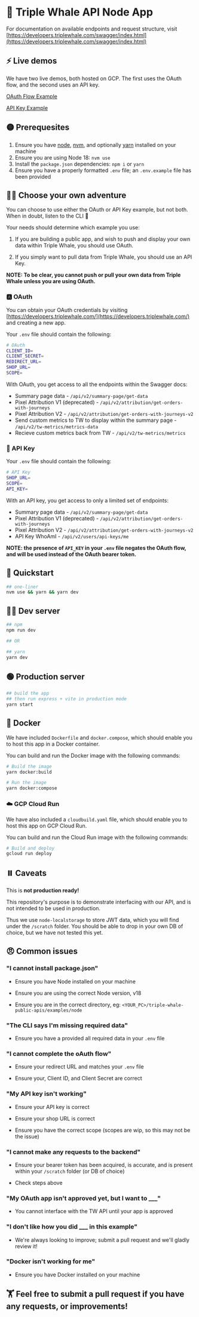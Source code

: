 # 🐳 Triple Whale API Node App

For documentation on available endpoints and request structure, visit [https://developers.triplewhale.com/swagger/index.html](https://developers.triplewhale.com/swagger/index.html)

## ⚡ Live demos

We have two live demos, both hosted on GCP. The first uses the OAuth flow, and the second uses an API key.

[OAuth Flow Example](https://client-cgrzlhwaka-uk.a.run.app/)

[API Key Example](https://node-api-key-cgrzlhwaka-uk.a.run.app)

## 🟡 Prerequesites

1. Ensure you have [node](https://nodejs.org/en/download/), [nvm](https://github.com/nvm-sh/nvm), and optionally [yarn](https://yarnpkg.com/getting-started/install) installed on your machine
1. Ensure you are using Node 18: `nvm use`
1. Install the `package.json` dependencies: `npm i` or `yarn`
1. Ensure you have a properly formatted `.env` file; an `.env.example` file has been provided

## 🧙‍♂️ Choose your own adventure

You can choose to use either the OAuth or API Key example, but not both. When in doubt, listen to the CLI 🤖

Your needs should determine which example you use:

1. If you are building a public app, and wish to push and display your own data within Triple Whale, you should use OAuth.

2. If you simply want to pull data from Triple Whale, you should use an API Key.

**NOTE: To be clear, you cannot push or pull your own data from Triple Whale unless you are using OAuth.**

### 🅰️ OAuth

You can obtain your OAuth credentials by visiting [https://developers.triplewhale.com/](https://developers.triplewhale.com/) and creating a new app.

Your `.env` file should contain the following:

```bash
# OAuth
CLIENT_ID=
CLIENT_SECRET=
REDIRECT_URL=
SHOP_URL=
SCOPE=
```

With OAuth, you get access to all the endpoints within the Swagger docs:

- Summary page data - `/api/v2/summary-page/get-data`
- Pixel Attribution V1 (deprecated) - `/api/v2/attribution/get-orders-with-journeys`
- Pixel Attribution V2 - `/api/v2/attribution/get-orders-with-journeys-v2`
- Send custom metrics to TW to display within the summary page - `/api/v2/tw-metrics/metrics-data`
- Recieve custom metrics back from TW - `/api/v2/tw-metrics/metrics`

### 🔑 API Key

Your `.env` file should contain the following:

```bash
# API Key
SHOP_URL=
SCOPE=
API_KEY=
```

With an API key, you get access to only a limited set of endpoints:

- Summary page data - `/api/v2/summary-page/get-data`
- Pixel Attribution V1 (deprecated) - `/api/v2/attribution/get-orders-with-journeys`
- Pixel Attribution V2 - `/api/v2/attribution/get-orders-with-journeys-v2`
- API Key WhoAmI - `/api/v2/users/api-keys/me`

**NOTE: the presence of `API_KEY` in your `.env` file negates the OAuth flow, and will be used instead of the OAuth bearer token.**

## 🏁 Quickstart

```bash
## one-liner
nvm use && yarn && yarn dev
```

## 👨‍💻 Dev server

```bash
## npm
npm run dev

## OR

## yarn
yarn dev
```

## 🟢 Production server

```bash
## build the app
## then run express + vite in production mode
yarn start
```

## 🐋 Docker

We have included `Dockerfile` and `docker.compose`, which should enable you to host this app in a Docker container.

You can build and run the Docker image with the following commands:

```bash
# Build the image
yarn docker:build

# Run the image
yarn docker:compose
```

### ☁️ GCP Cloud Run

We have also included a `cloudbuild.yaml` file, which should enable you to host this app on GCP Cloud Run.

You can build and run the Cloud Run image with the following commands:

```bash
# Build and deploy
gcloud run deploy
```

## ⏸️ Caveats

This is **not production ready!**

This repository's purpose is to demonstrate interfacing with our API, and is not intended to be used in production.

Thus we use `node-localstorage` to store JWT data, which you will find under the `/scratch` folder. You should be able to drop in your own DB of choice, but we have not tested this yet.

## 😠 Common issues

### "I cannot install package.json"

- Ensure you have Node installed on your machine

- Ensure you are using the correct Node version, v18

- Ensure you are in the correct directory, eg: `<YOUR_PC>/triple-whale-public-apis/examples/node`

### "The CLI says I'm missing required data"

- Ensure you have a provided all required data in your `.env` file

### "I cannot complete the oAuth flow"

- Ensure your redirect URL and matches your `.env` file

- Ensure your, Client ID, and Client Secret are correct

### "My API key isn't working"

- Ensure your API key is correct

- Ensure your shop URL is correct

- Ensure you have the correct scope (scopes are wip, so this may not be the issue)

### "I cannot make any requests to the backend"

- Ensure your bearer token has been acquired, is accurate, and is present within your `/scratch` folder (or DB of choice)

- Check steps above

### "My OAuth app isn't approved yet, but I want to ___"

- You cannot interface with the TW API until your app is approved

### "I don't like how you did ___ in this example"

- We're always looking to improve; submit a pull request and we'll gladly review it!

### "Docker isn't working for me"

- Ensure you have Docker installed on your machine

## 🏋️ Feel free to submit a pull request if you have any requests, or improvements!
